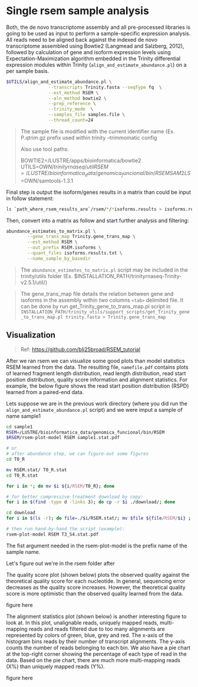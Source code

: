 

# Single rsem sample analysis

Both, the de novo transcriptome assembly and all pre-processed libraries is going to be used as input to perform a sample-specific expression analysis. All reads need to be aligned back against the indexed de novo transcriptome assembled using Bowtie2 (Langmead and Salzberg, 2012), followed by calculation of gene and isoform expression levels using Expectation-Maximization algorithm embedded in the Trinity differential expression modules within Trinity (`align_and_estimate_abundance.pl`) on a per sample basis.

```bash
$UTILS/align_and_estimate_abundance.pl \
                --transcripts Trinity.fasta --seqType fq  \
				--est_method RSEM \
				--aln_method bowtie2 \
                --prep_reference \
                --trinity_mode 	\
                --samples_file samples.file \
				--thread_count=24
```

> The sample file is modified with the current identifier name (Ex. P.qtrim.gz prefix used within trinity –trimmomatic config
>
> Also use tool paths:
>
> BOWTIE2=/LUSTRE/apps/bioinformatica/bowtie2
> UTILS=$OWN/trinityrnaseq/util
> RSEM=/LUSTRE/bioinformatica_data/genomica_funcional/bin/RSEM
> SAM2LS=$OWN/samtools-1.3.1

Final step is output the isoform/genes results in a matrix than could be input in follow statement:

```bash
ls `path_where_rsem_results_are`/rsem/*/*isoforms.results > isoforms.results
```

Then, convert into a matrix as follow and start further analysis and filtering:

```bash
abundance_estimates_to_matrix.pl \
        --gene_trans_map Trinity.gene_trans_map \
        --est_method RSEM \
        --out_prefix RSEM.isoforms \
        --quant_files isoforms.results.txt \
        --name_sample_by_basedir
```

> The `abundance_estimates_to_matrix.pl` script may be included in the trinity/utils folder (Ex. $INSTALLATION_PATH/trinityrnaseq-Trinity-v2.5.1/util/)

> The gene_trans_map file details the relation between gene and isoforms in the assembly within two columns `<tab>` delimited file. It can be done by run get_Trinity_gene_to_trans_map.pl script in `INSTALLATION_PATH/trinity_utils/support_scripts/get_Trinity_gene_to_trans_map.pl trinity.fasta > Trinity.gene_trans_map`



## Visualization

> Ref: https://github.com/bli25broad/RSEM_tutorial

After we ran rsem we can visualize some good plots than model statistics RSEM learned from the data. The resulting file, `namefile.pdf` contains plots of learned fragment length distribution, read length distribution, read start position distribution, quality score information and alignment statistics. For example, the below figure shows the read start position distribution (RSPD) learned from a paired-end data.

Lets suppose we are in the previous work directory (where you did run the `align_and_estimate_abundance.pl` script) and we were imput a sample of name sample1

```bash
cd sample1
RSEM=/LUSTRE/bioinformatica_data/genomica_funcional/bin/RSEM
$RSEM/rsem-plot-model RSEM sample1.stat.pdf

# or
# after abundance step, we can figure-out some figures 
cd T0_R

mv RSEM.stat/ T0_R.stat
cd T0_R.stat

for i in *; do mv $i ${i/RSEM/T0_R}; done

# for better compressive treatment download by copy:
for i in $(find -type d -links 3); do cp -r $i ./download/; done

cd download
for i in $(ls -r); do file=./$i/RSEM.stat/; mv $file ${file/RSEM/$i} ; done

# then run hand-by-hand the script (example):
rsem-plot-model RSEM T3_S4.stat.pdf
```

The fist argument needed in the rsem-plot-model is the prefix name of the sample name.



Let's figure out we're in the rsem folder after

The quality score plot (shown below) plots the observed quality against the theoretical quality score for each nucleotide. In general, sequencing error decreases as the quality score increases. However, the theoretical quality score is more optimistic than the observed quality learned from the data.



figure here



The alignment statistics plot (shown below) is another interesting figure to look at. In this plot, unalignable reads, uniquely mapped reads, multi-mapping reads and reads filtered due to too many alignments are represented by colors of green, blue, grey and red. The x-axis of the histogram bins reads by their number of transcript alignments. The y-axis counts the number of reads belonging to each bin. We also have a pie chart at the top-right corner showing the percentage of each type of read in the data. Based on the pie chart, there are much more multi-mapping reads (X%) than uniquely mapped reads (Y%).



figure here